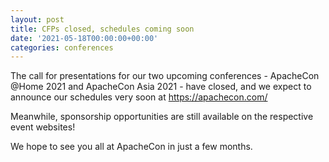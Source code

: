 ```yaml
---
layout: post
title: CFPs closed, schedules coming soon
date: '2021-05-18T00:00:00+00:00'
categories: conferences
---
```

<p>The call for presentations for our two upcoming conferences - ApacheCon @Home 2021 and ApacheCon Asia 2021 - have closed, and we expect to announce our schedules very soon at <a href="https://apachecon.com/" target="_blank">https://apachecon.com/</a></p><p>Meanwhile, sponsorship opportunities are still available on the respective event websites!</p><p>We hope to see you all at ApacheCon in just a few months.</p>
